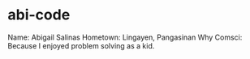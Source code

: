 # abi-code
Name: Abigail Salinas
Hometown: Lingayen, Pangasinan
Why Comsci: Because I enjoyed problem solving as a kid.
